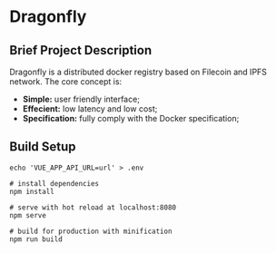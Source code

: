 # Dragonfly

## Brief Project Description

Dragonfly is a distributed docker registry based on Filecoin and IPFS network. The core concept is:

- **Simple:** user friendly interface;
- **Effecient:** low latency and low cost;
- **Specification:** fully comply with the Docker specification;

## Build Setup

```
echo 'VUE_APP_API_URL=url' > .env

# install dependencies
npm install

# serve with hot reload at localhost:8080
npm serve

# build for production with minification
npm run build
```
